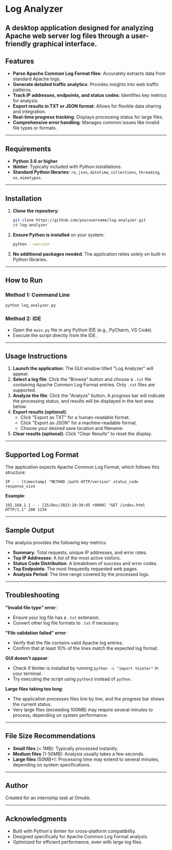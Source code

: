 # Log Analyzer

A desktop application designed for analyzing Apache web server log files through a user-friendly graphical interface.
-----

## Features

  * **Parse Apache Common Log Format files**: Accurately extracts data from standard Apache logs.
  * **Generate detailed traffic analytics**: Provides insights into web traffic patterns.
  * **Track IP addresses, endpoints, and status codes**: Identifies key metrics for analysis.
  * **Export results in TXT or JSON format**: Allows for flexible data sharing and integration.
  * **Real-time progress tracking**: Displays processing status for large files.
  * **Comprehensive error handling**: Manages common issues like invalid file types or formats.

-----

## Requirements

  * **Python 3.6 or higher**
  * **tkinter**: Typically included with Python installations.
  * **Standard Python libraries**: `re`, `json`, `datetime`, `collections`, `threading`, `os`, `mimetypes`.

-----

## Installation

1.  **Clone the repository**:
    ```bash
    git clone https://github.com/yourusername/log-analyzer.git
    cd log-analyzer
    ```
2.  **Ensure Python is installed** on your system:
    ```bash
    python --version
    ```
3.  **No additional packages needed**: The application relies solely on built-in Python libraries.

-----

## How to Run

### Method 1: Command Line

```bash
python log_analyzer.py
```
### Method 2: IDE

  * Open the `main.py` file in any Python IDE (e.g., PyCharm, VS Code).
  * Execute the script directly from the IDE.

-----

## Usage Instructions

1.  **Launch the application**: The GUI window titled "Log Analyzer" will appear.
2.  **Select a log file**: Click the "Browse" button and choose a `.txt` file containing Apache Common Log Format entries. Only `.txt` files are supported.
3.  **Analyze the file**: Click the "Analyze" button. A progress bar will indicate the processing status, and results will be displayed in the text area below.
4.  **Export results (optional)**:
      * Click "Export as TXT" for a human-readable format.
      * Click "Export as JSON" for a machine-readable format.
      * Choose your desired save location and filename.
5.  **Clear results (optional)**: Click "Clear Results" to reset the display.

-----

## Supported Log Format

The application expects Apache Common Log Format, which follows this structure:

```
IP - - [timestamp] "METHOD /path HTTP/version" status_code response_size
```

**Example**:

```
192.168.1.1 - - [25/Dec/2023:10:30:45 +0000] "GET /index.html HTTP/1.1" 200 1234
```

-----

## Sample Output

The analysis provides the following key metrics:

  * **Summary**: Total requests, unique IP addresses, and error rates.
  * **Top IP Addresses**: A list of the most active visitors.
  * **Status Code Distribution**: A breakdown of success and error codes.
  * **Top Endpoints**: The most frequently requested web pages.
  * **Analysis Period**: The time range covered by the processed logs.

-----

## Troubleshooting

**"Invalid file type" error**:

  * Ensure your log file has a `.txt` extension.
  * Convert other log file formats to `.txt` if necessary.

**"File validation failed" error**:

  * Verify that the file contains valid Apache log entries.
  * Confirm that at least 10% of the lines match the expected log format.

**GUI doesn't appear**:

  * Check if tkinter is installed by running `python -c "import tkinter"` in your terminal.
  * Try executing the script using `python3` instead of `python`.

**Large files taking too long**:

  * The application processes files line by line, and the progress bar shows the current status.
  * Very large files (exceeding 100MB) may require several minutes to process, depending on system performance.

-----

## File Size Recommendations

  * **Small files** (\< 1MB): Typically processed instantly.
  * **Medium files** (1-50MB): Analysis usually takes a few seconds.
  * **Large files** (50MB+): Processing time may extend to several minutes, depending on system specifications.

-----

## Author

Created for an internship task at Omukk.

-----

## Acknowledgments

  * Built with Python's tkinter for cross-platform compatibility.
  * Designed specifically for Apache Common Log Format analysis.
  * Optimized for efficient performance, even with large log files.
